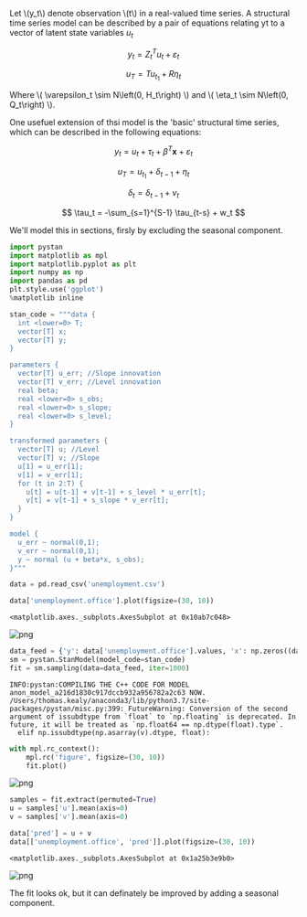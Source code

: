 Let \\(y_t\\) denote observation \\(t\\) in a real-valued time series. A structural time series model can be described by a pair of equations relating yt to a vector of latent state variables $u_t$

$$ y_t = Z^T_tu_{t} + \varepsilon_t$$

$$ u_T = Tu_{t_1} + R\eta_t $$

Where \\( \varepsilon_t \sim N\left(0, H_t\right) \\) and \\( \eta_t \sim N\left(0, Q_t\right) \\).

One usefuel extension of thsi model is the 'basic' structural time series, which can be described in the following equations:

$$ y_t = u_{t} + \tau_t + \beta^T\textbf{x} + \varepsilon_t$$

$$ u_T = u_{t_1} + \delta_{t-1} + \eta_t $$

$$ \delta_t = \delta_{t-1} + \nu_t $$

$$ \tau_t = -\sum_{s=1}^{S-1} \tau_{t-s} + w_t $$

We'll model this in sections, firsly by excluding the seasonal component.


```python
import pystan
import matplotlib as mpl
import matplotlib.pyplot as plt
import numpy as np
import pandas as pd
plt.style.use('ggplot')
%matplotlib inline

stan_code = """data {
  int <lower=0> T;
  vector[T] x;
  vector[T] y;
}

parameters {
  vector[T] u_err; //Slope innovation
  vector[T] v_err; //Level innovation
  real beta;
  real <lower=0> s_obs;
  real <lower=0> s_slope;
  real <lower=0> s_level;
}

transformed parameters {
  vector[T] u; //Level
  vector[T] v; //Slope
  u[1] = u_err[1];
  v[1] = v_err[1];
  for (t in 2:T) {
    u[t] = u[t-1] + v[t-1] + s_level * u_err[t];
    v[t] = v[t-1] + s_slope * v_err[t];
  }
}

model {
  u_err ~ normal(0,1);
  v_err ~ normal(0,1);
  y ~ normal (u + beta*x, s_obs);
}"""
```


```python
data = pd.read_csv('unemployment.csv')
```


```python
data['unemployment.office'].plot(figsize=(30, 10))
```




    <matplotlib.axes._subplots.AxesSubplot at 0x10ab7c048>




    
![png](2021-06-07-bayesian-structural-time-series-in-pystan_files/2021-06-07-bayesian-structural-time-series-in-pystan_3_1.png)
    



```python
data_feed = {'y': data['unemployment.office'].values, 'x': np.zeros((data.shape[0], )), 'T': data.shape[0]}
sm = pystan.StanModel(model_code=stan_code)
fit = sm.sampling(data=data_feed, iter=1000)
```

    INFO:pystan:COMPILING THE C++ CODE FOR MODEL anon_model_a216d1830c917dccb932a956782a2c63 NOW.
    /Users/thomas.kealy/anaconda3/lib/python3.7/site-packages/pystan/misc.py:399: FutureWarning: Conversion of the second argument of issubdtype from `float` to `np.floating` is deprecated. In future, it will be treated as `np.float64 == np.dtype(float).type`.
      elif np.issubdtype(np.asarray(v).dtype, float):



```python
with mpl.rc_context():
    mpl.rc('figure', figsize=(30, 10))
    fit.plot()
```


    
![png](2021-06-07-bayesian-structural-time-series-in-pystan_files/2021-06-07-bayesian-structural-time-series-in-pystan_5_0.png)
    



```python
samples = fit.extract(permuted=True)
u = samples['u'].mean(axis=0)
v = samples['v'].mean(axis=0)
```


```python
data['pred'] = u + v
data[['unemployment.office', 'pred']].plot(figsize=(30, 10))
```




    <matplotlib.axes._subplots.AxesSubplot at 0x1a25b3e9b0>




    
![png](2021-06-07-bayesian-structural-time-series-in-pystan_files/2021-06-07-bayesian-structural-time-series-in-pystan_7_1.png)
    


The fit looks ok, but it can definately be improved by adding a seasonal component.
